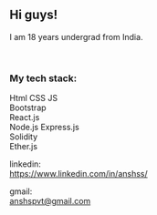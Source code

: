 ## Hi guys!
I am 18 years undergrad from India.

</br>

### My tech stack:
Html
CSS
JS </br>
Bootstrap </br>
React.js </br>
Node.js
Express.js </br>
Solidity </br>
Ether.js </br>


linkedin: </br>
https://www.linkedin.com/in/anshss/

gmail: </br>
anshspvt@gmail.com
